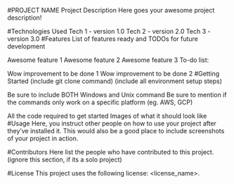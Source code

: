 #PROJECT NAME
Project Description
Here goes your awesome project description!

#Technologies Used
Tech 1 - version 1.0
Tech 2 - version 2.0
Tech 3 - version 3.0
#Features
List of features ready and TODOs for future development

Awesome feature 1
Awesome feature 2
Awesome feature 3
To-do list:

Wow improvement to be done 1
Wow improvement to be done 2
#Getting Started
(include git clone command) (include all environment setup steps)

Be sure to include BOTH Windows and Unix command
Be sure to mention if the commands only work on a specific platform (eg. AWS, GCP)

All the code required to get started
Images of what it should look like
#Usage
Here, you instruct other people on how to use your project after they’ve installed it. This would also be a good place to include screenshots of your project in action.

#Contributors
Here list the people who have contributed to this project. (ignore this section, if its a solo project)

#License
This project uses the following license: <license_name>.
